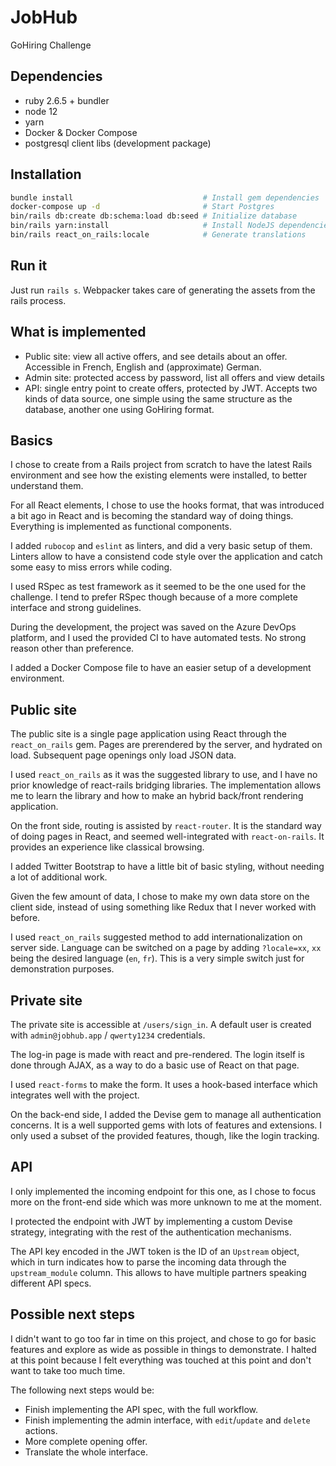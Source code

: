 # JobHub

GoHiring Challenge

## Dependencies

* ruby 2.6.5 + bundler
* node 12
* yarn
* Docker & Docker Compose
* postgresql client libs (development package)

## Installation

```sh
bundle install                             # Install gem dependencies
docker-compose up -d                       # Start Postgres
bin/rails db:create db:schema:load db:seed # Initialize database
bin/rails yarn:install                     # Install NodeJS dependencies
bin/rails react_on_rails:locale            # Generate translations
```

## Run it

Just run `rails s`. Webpacker takes care of generating the assets from the rails process.

## What is implemented

* Public site: view all active offers, and see details about an offer. Accessible in French, English and (approximate) German.
* Admin site: protected access by password, list all offers and view details
* API: single entry point to create offers, protected by JWT. Accepts two kinds of data source, one simple using the same structure as the database, another one using GoHiring format.

## Basics

I chose to create from a Rails project from scratch to have the latest Rails environment and see how the existing elements were installed, to better understand them.

For all React elements, I chose to use the hooks format, that was introduced a bit ago in React and is becoming the standard way of doing things. Everything is implemented as functional components.

I added `rubocop` and `eslint` as linters, and did a very basic setup of them. Linters allow to have a consistend code style over the application and catch some easy to miss errors while coding.

I used RSpec as test framework as it seemed to be the one used for the challenge. I tend to prefer RSpec though because of a more complete interface and strong guidelines.

During the development, the project was saved on the Azure DevOps platform, and I used the provided CI to have automated tests. No strong reason other than preference.

I added a Docker Compose file to have an easier setup of a development environment.

## Public site

The public site is a single page application using React through the `react_on_rails` gem. Pages are prerendered by the server, and hydrated on load. Subsequent page openings only load JSON data.

I used `react_on_rails` as it was the suggested library to use, and I have no prior knowledge of react-rails bridging libraries. The implementation allows me to learn the library and how to make an hybrid back/front rendering application.

On the front side, routing is assisted by `react-router`. It is the standard way of doing pages in React, and seemed well-integrated with `react-on-rails`. It provides an experience like classical browsing.

I added Twitter Bootstrap to have a little bit of basic styling, without needing a lot of additional work.

Given the few amount of data, I chose to make my own data store on the client side, instead of using something like Redux that I never worked with before.

I used `react_on_rails` suggested method to add internationalization on server side. Language can be switched on a page by adding `?locale=xx`, `xx` being the desired language (`en`, `fr`). This is a very simple switch just for demonstration purposes.

## Private site

The private site is accessible at `/users/sign_in`. A default user is created with `admin@jobhub.app` / `qwerty1234` credentials.

The log-in page is made with react and pre-rendered. The login itself is done through AJAX, as a way to do a basic use of React on that page.

I used `react-forms` to make the form. It uses a hook-based interface which integrates well with the project.

On the back-end side, I added the Devise gem to manage all authentication concerns. It is a well supported gems with lots of features and extensions. I only used a subset of the provided features, though, like the login tracking.

## API

I only implemented the incoming endpoint for this one, as I chose to focus more on the front-end side which was more unknown to me at the moment.

I protected the endpoint with JWT by implementing a custom Devise strategy, integrating with the rest of the authentication mechanisms.

The API key encoded in the JWT token is the ID of an `Upstream` object, which in turn indicates how to parse the incoming data through the `upstream_module` column. This allows to have multiple partners speaking different API specs.

## Possible next steps

I didn't want to go too far in time on this project, and chose to go for basic features and explore as wide as possible in things to demonstrate. I halted at this point because I felt everything was touched at this point and don't want to take too much time.

The following next steps would be:

* Finish implementing the API spec, with the full workflow.
* Finish implementing the admin interface, with `edit`/`update` and `delete` actions.
* More complete opening offer.
* Translate the whole interface.